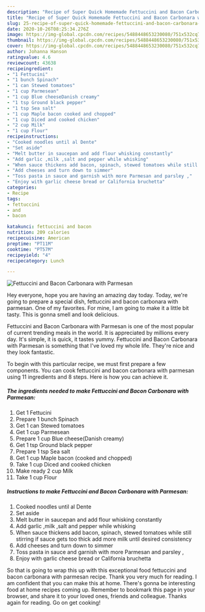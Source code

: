 ```yaml
---
description: "Recipe of Super Quick Homemade Fettuccini and Bacon Carbonara with Parmesan"
title: "Recipe of Super Quick Homemade Fettuccini and Bacon Carbonara with Parmesan"
slug: 25-recipe-of-super-quick-homemade-fettuccini-and-bacon-carbonara-with-parmesan
date: 2020-10-26T08:25:34.276Z
image: https://img-global.cpcdn.com/recipes/5488448653230080/751x532cq70/fettuccini-and-bacon-carbonara-with-parmesan-recipe-main-photo.jpg
thumbnail: https://img-global.cpcdn.com/recipes/5488448653230080/751x532cq70/fettuccini-and-bacon-carbonara-with-parmesan-recipe-main-photo.jpg
cover: https://img-global.cpcdn.com/recipes/5488448653230080/751x532cq70/fettuccini-and-bacon-carbonara-with-parmesan-recipe-main-photo.jpg
author: Johanna Hanson
ratingvalue: 4.6
reviewcount: 43638
recipeingredient:
- "1 Fettucini"
- "1 bunch Spinach"
- "1 can Stewed tomatoes"
- "1 cup Parmesean"
- "1 cup Blue cheeseDanish creamy"
- "1 tsp Ground black pepper"
- "1 tsp Sea salt"
- "1 cup Maple bacon cooked and chopped"
- "1 cup Diced and cooked chicken"
- "2 cup Milk"
- "1 cup Flour"
recipeinstructions:
- "Cooked noodles until al Dente"
- "Set aside"
- "Melt butter in saucepan and add flour whisking constantly"
- "Add garlic ,milk ,salt and pepper while whisking"
- "When sauce thickens add bacon, spinach, stewed tomatoes while still stirring if sauce gets too thick add more milk until desired consistency"
- "Add cheeses and turn down to simmer"
- "Toss pasta in sauce and garnish with more Parmesan and parsley ,"
- "Enjoy with garlic cheese bread or California bruchetta"
categories:
- Recipe
tags:
- fettuccini
- and
- bacon

katakunci: fettuccini and bacon 
nutrition: 209 calories
recipecuisine: American
preptime: "PT11M"
cooktime: "PT57M"
recipeyield: "4"
recipecategory: Lunch

---
```



![Fettuccini and Bacon Carbonara with Parmesan](https://img-global.cpcdn.com/recipes/5488448653230080/751x532cq70/fettuccini-and-bacon-carbonara-with-parmesan-recipe-main-photo.jpg)

Hey everyone, hope you are having an amazing day today. Today, we're going to prepare a special dish, fettuccini and bacon carbonara with parmesan. One of my favorites. For mine, I am going to make it a little bit tasty. This is gonna smell and look delicious.



Fettuccini and Bacon Carbonara with Parmesan is one of the most popular of current trending meals in the world. It is appreciated by millions every day. It's simple, it is quick, it tastes yummy. Fettuccini and Bacon Carbonara with Parmesan is something that I've loved my whole life. They're nice and they look fantastic.


To begin with this particular recipe, we must first prepare a few components. You can cook fettuccini and bacon carbonara with parmesan using 11 ingredients and 8 steps. Here is how you can achieve it.

<!--inarticleads1-->

##### The ingredients needed to make Fettuccini and Bacon Carbonara with Parmesan:

1. Get 1 Fettucini
1. Prepare 1 bunch Spinach
1. Get 1 can Stewed tomatoes
1. Get 1 cup Parmesean
1. Prepare 1 cup Blue cheese(Danish creamy)
1. Get 1 tsp Ground black pepper
1. Prepare 1 tsp Sea salt
1. Get 1 cup Maple bacon (cooked and chopped)
1. Take 1 cup Diced and cooked chicken
1. Make ready 2 cup Milk
1. Take 1 cup Flour




<!--inarticleads2-->

##### Instructions to make Fettuccini and Bacon Carbonara with Parmesan:

1. Cooked noodles until al Dente
1. Set aside
1. Melt butter in saucepan and add flour whisking constantly
1. Add garlic ,milk ,salt and pepper while whisking
1. When sauce thickens add bacon, spinach, stewed tomatoes while still stirring if sauce gets too thick add more milk until desired consistency
1. Add cheeses and turn down to simmer
1. Toss pasta in sauce and garnish with more Parmesan and parsley ,
1. Enjoy with garlic cheese bread or California bruchetta




So that is going to wrap this up with this exceptional food fettuccini and bacon carbonara with parmesan recipe. Thank you very much for reading. I am confident that you can make this at home. There's gonna be interesting food at home recipes coming up. Remember to bookmark this page in your browser, and share it to your loved ones, friends and colleague. Thanks again for reading. Go on get cooking!
